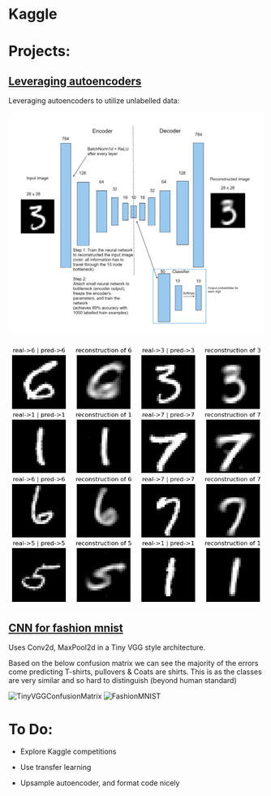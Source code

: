 # Kaggle

# Projects:

## [Leveraging autoencoders](/Leveraging%20autoencoders)

Leveraging autoencoders to utilize unlabelled data:

![modelDiagram](/Leveraging%20autoencoders/Images/modelDiagram.png)

![2](/Leveraging%20autoencoders/Images/predictionsWithReconstructions.png)


## [CNN for fashion mnist](https://github.com/Molten-Ice/Kaggle/blob/main/cnn-for-fashion-mnist.ipynb)

Uses Conv2d, MaxPool2d in a Tiny VGG style architecture.

Based on the below confusion matrix we can see the majority of the errors come predicting T-shirts, pullovers & Coats are shirts.
This is as the classes are very similar and so hard to distinguish (beyond human standard)


![TinyVGGConfusionMatrix](/FashionMNIST%20Tiny%20VGG%20inspired%20architecture/TinyVGGConfusionMatrix.png) ![FashionMNIST](/FashionMNIST%20Tiny%20VGG%20inspired%20architecture/FashionMNIST.png)


# To Do:

- Explore Kaggle competitions

- Use transfer learning

- Upsample autoencoder, and format code nicely
